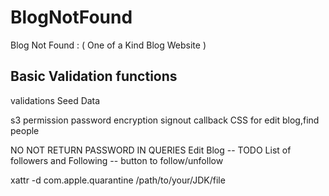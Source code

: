 # BlogNotFound

Blog Not Found : ( One of a Kind Blog Website )

## Basic Validation functions

validations
Seed Data

s3 permission
password encryption
signout callback
CSS for edit blog,find people

NO NOT RETURN PASSWORD IN QUERIES
Edit Blog -- TODO
List of followers and Following -- button to follow/unfollow

xattr -d com.apple.quarantine /path/to/your/JDK/file
